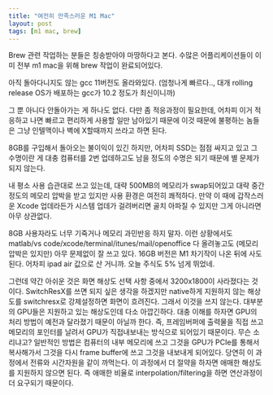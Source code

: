 ```yaml
---
title: "여전히 만족스러운 M1 Mac"
layout: post
tags: [m1 mac, brew]
---
```


Brew 관련 작업하는 분들은 칭송받아야 마땅하다고 본다. 수많은 어플리케이션들이 이미 전부 m1 mac을 위해 brew 작업이 완료되어있다.

아직 돌아다니지도 않는 gcc 11버전도 올라와있다. (엄청나게 빠르다.., 대개 rolling release OS가 배포하는 gcc가 10.2 정도가 최신이니까)

그 뿐 아니다 안돌아가는 게 하나도 없다. 다만 좀 적응과정이 필요한데, 어차피 이거 적응하고 나면 빠르고 편리하게 사용할 일만 남아있기 때문에 이것 때문에 불평하는 놈들은 그냥 인텔맥이나 벽에 X할때까지 쓰라고 하면 된다.

8GB를 구입해서 돌아오는 불이익이 있긴 하지만, 어차피 SSD는 점점 싸지고 있고 그 수명이란 게 대충 컴퓨터를 2번 업데하고도 남을 정도의 수명은 되기 때문에 별 문제가 되지 않는다. 

내 평소 사용 습관대로 쓰고 있는데, 대략 500MB의 메모리가 swap되어있고 대략 중간정도의 메모리 압박을 받고 있지만 사용 환경은 여전히 쾌적하다. 만약 이 때에 갑작스러운 Xcode 업데라든가 시스템 업데가 걸려버리면 골치 아파질 수 있지만 그게 아니라면 아무 상관없다.

8GB 사용자라도 너무 기죽거나 메모리 과민반응 하지 말자. 이런 상황에서도 matlab/vs code/xcode/terminal/itunes/mail/openoffice 다 올려놓고도 (메모리 압박은 있지만) 아무 문제없이 잘 쓰고 있다. 16GB 버전은 M1 차기작이 나온 뒤에 사도 된다. 어차피 ipad air 값으로 산 거니까. 오늘 주식도 5% 넘게 뛰었네.

그런데 약간 아쉬운 것은 화면 해상도 선택 사항 중에서 3200x1800이 사라졌다는 것이다. SwitchResX를 쓰면 되지 싶은 생각을 하겠지만 native하게 지원하지 않는 해상도를 switchresx로 강제설정하면 화면이 흐려진다. 그래서 이것을 쓰지 않는다. 대부분의 GPU들은 지원하고 있는 해상도인데 다소 아깝긴하다. 대충 이해를 하자면 GPU의 처리 방법이 예전과 달라졌기 때문이 아닐까 한다. 즉, 프레임버퍼에 출력물을 직접 쓰고 메모리의 포인터를 날려서 GPU가 직접내보내는 방식으로 되어있기 때문이다. 무슨 소리냐고? 일반적인 방법은 컴퓨터의 내부 메모리에 쓰고 그것을 GPU가 PCIe를 통해서 복사해가서 그것을 다시 frame buffer에 쓰고 그것을 내보내게 되어있다. 당연히 이 과정에서 전류와 시간자원을 같이 까먹는다. 이 과정에서 더 절약을 하자면 애매한 해상도를 지원하지 않으면 된다. 즉 애매한 비율로 interpolation/filtering을 하면 연산과정이 더 요구되기 때문이다. 
